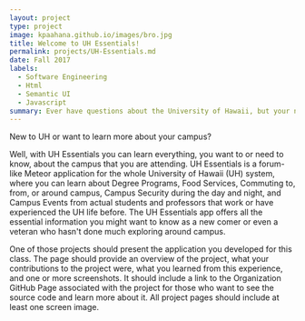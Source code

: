 ```yaml
---
layout: project
type: project
image: kpaahana.github.io/images/bro.jpg
title: Welcome to UH Essentials!
permalink: projects/UH-Essentials.md
date: Fall 2017
labels:
  - Software Engineering
  - Html
  - Semantic UI
  - Javascript
summary: Ever have questions about the University of Hawaii, but your not sure where to go? With UH Essentials
---
```


New to UH or want to learn more about your campus?

Well, with UH Essentials you can learn everything, you want to or need to know, about the campus that you are attending. UH Essentials is a forum-like Meteor application for the whole University of Hawaii (UH) system, where you can learn about Degree Programs, Food Services, Commuting to, from, or around campus, Campus Security during the day and night, and Campus Events from actual students and professors that work or have experienced the UH life before. The UH Essentials app offers all the essential information you might want to know as a new comer or even a veteran who hasn't done much exploring around campus.




One of those projects should present the application you developed for this class. The page should provide an overview of the project, what your contributions to the project were, what you learned from this experience, and one or more screenshots. It should include a link to the Organization GitHub Page associated with the project for those who want to see the source code and learn more about it. All project pages should include at least one screen image.
